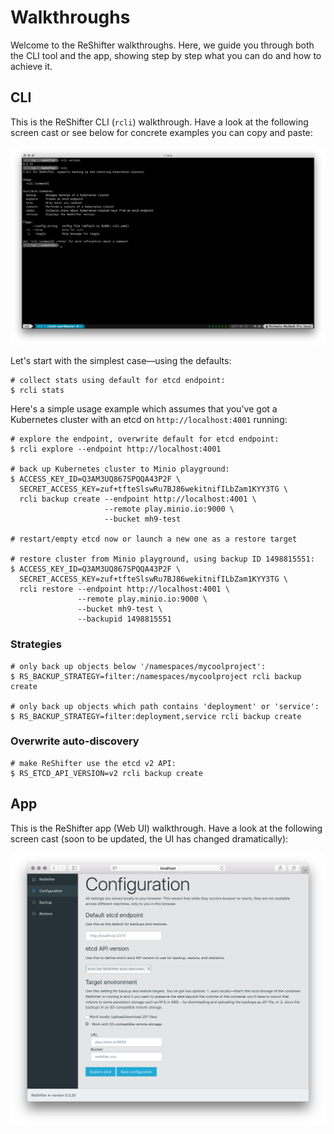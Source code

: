# Walkthroughs

Welcome to the ReShifter walkthroughs. Here, we guide you through both the CLI tool and the app, showing step by step what you can do and how to achieve it.

## CLI

This is the ReShifter CLI (`rcli`) walkthrough. Have a look at the following screen cast or see below for concrete examples you can copy and paste:

[![Screen cast: ReShifter CLI tool walkthrough](../images/rcli.png)](https://www.useloom.com/embed/41d7ea95a0fa4131bf2ee140ea831266 "Screen cast: ReShifter CLI tool walkthrough")  

Let's start with the simplest case—using the defaults:

```
# collect stats using default for etcd endpoint:
$ rcli stats

```

Here's a simple usage example which assumes that you've got a Kubernetes cluster with an etcd on `http://localhost:4001` running:

```
# explore the endpoint, overwrite default for etcd endpoint:
$ rcli explore --endpoint http://localhost:4001

# back up Kubernetes cluster to Minio playground:
$ ACCESS_KEY_ID=Q3AM3UQ867SPQQA43P2F \
  SECRET_ACCESS_KEY=zuf+tfteSlswRu7BJ86wekitnifILbZam1KYY3TG \
  rcli backup create --endpoint http://localhost:4001 \
                     --remote play.minio.io:9000 \
                     --bucket mh9-test

# restart/empty etcd now or launch a new one as a restore target

# restore cluster from Minio playground, using backup ID 1498815551:
$ ACCESS_KEY_ID=Q3AM3UQ867SPQQA43P2F \
  SECRET_ACCESS_KEY=zuf+tfteSlswRu7BJ86wekitnifILbZam1KYY3TG \
  rcli restore --endpoint http://localhost:4001 \
               --remote play.minio.io:9000 \
               --bucket mh9-test \
               --backupid 1498815551
```

### Strategies

```
# only back up objects below '/namespaces/mycoolproject':
$ RS_BACKUP_STRATEGY=filter:/namespaces/mycoolproject rcli backup create

# only back up objects which path contains 'deployment' or 'service':
$ RS_BACKUP_STRATEGY=filter:deployment,service rcli backup create
```

### Overwrite auto-discovery

```
# make ReShifter use the etcd v2 API:
$ RS_ETCD_API_VERSION=v2 rcli backup create
```

## App

This is the ReShifter app (Web UI) walkthrough. Have a look at the following screen cast (soon to be updated, the UI has changed dramatically):

[![Screen cast: Introducing ReShifter](../images/reshifter-ui.png)](https://www.useloom.com/share/e590aedeb95b441fb23ab4f9e9e80c32 "Introducing ReShifter")  
